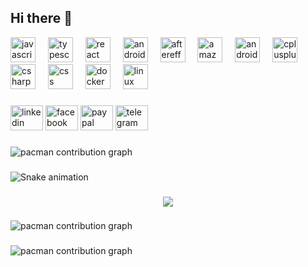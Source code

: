 ## Hi there 👋
<div align="left">
  <img src="https://cdn.jsdelivr.net/gh/devicons/devicon/icons/javascript/javascript-original.svg" height="40" alt="javascript logo"  />
  <img width="12" />
  <img src="https://cdn.jsdelivr.net/gh/devicons/devicon/icons/typescript/typescript-original.svg" height="40" alt="typescript logo"  />
  <img width="12" />
  <img src="https://cdn.jsdelivr.net/gh/devicons/devicon/icons/react/react-original.svg" height="40" alt="react logo"  />
  <img width="12" />
  <img src="https://cdn.jsdelivr.net/gh/devicons/devicon/icons/androidstudio/androidstudio-original.svg" height="40" alt="androidstudio logo"  />
  <img width="12" />
  <img src="https://cdn.jsdelivr.net/gh/devicons/devicon/icons/aftereffects/aftereffects-original.svg" height="40" alt="aftereffects logo"  />
  <img width="12" />
  <img src="https://cdn.jsdelivr.net/gh/devicons/devicon/icons/amazonwebservices/amazonwebservices-line-wordmark.svg" height="40" alt="amazonwebservices logo"  />
  <img width="12" />
  <img src="https://cdn.jsdelivr.net/gh/devicons/devicon/icons/android/android-original.svg" height="40" alt="android logo"  />
  <img width="12" />
  <img src="https://cdn.jsdelivr.net/gh/devicons/devicon/icons/cplusplus/cplusplus-original.svg" height="40" alt="cplusplus logo"  />
  <img width="12" />
  <img src="https://cdn.jsdelivr.net/gh/devicons/devicon/icons/csharp/csharp-original.svg" height="40" alt="csharp logo"  />
  <img width="12" />
  <img src="https://cdn.jsdelivr.net/gh/devicons/devicon/icons/css3/css3-original.svg" height="40" alt="css logo"  />
  <img width="12" />
  <img src="https://cdn.jsdelivr.net/gh/devicons/devicon/icons/docker/docker-original.svg" height="40" alt="docker logo"  />
  <img width="12" />
  <img src="https://cdn.jsdelivr.net/gh/devicons/devicon/icons/linux/linux-original.svg" height="40" alt="linux logo"  />
</div>

###

<div align="left">
  <img src="https://raw.githubusercontent.com/maurodesouza/profile-readme-generator/master/src/assets/icons/social/linkedin/default.svg" width="52" height="40" alt="linkedin logo"  />
  <img src="https://raw.githubusercontent.com/maurodesouza/profile-readme-generator/master/src/assets/icons/social/facebook/default.svg" width="52" height="40" alt="facebook logo"  />
  <img src="https://raw.githubusercontent.com/maurodesouza/profile-readme-generator/master/src/assets/icons/social/paypal/default.svg" width="52" height="40" alt="paypal logo"  />
  <img src="https://raw.githubusercontent.com/maurodesouza/profile-readme-generator/master/src/assets/icons/social/telegram/default.svg" width="52" height="40" alt="telegram logo"  />
</div>

###

<picture>
  <source media="(prefers-color-scheme: dark)" srcset="https://raw.githubusercontent.com/awac8989/awac8989/output/pacman-contribution-graph-dark.svg">
  <source media="(prefers-color-scheme: light)" srcset="https://raw.githubusercontent.com/awac8989/awac8989/output/pacman-contribution-graph.svg">
  <img alt="pacman contribution graph" src="https://raw.githubusercontent.com/awac8989/awac8989/output/pacman-contribution-graph.svg">
</picture>

###

<img src="https://raw.githubusercontent.com/awac8989/awac8989/output/snake.svg" alt="Snake animation" />

###

<div align="center">
  <img src="https://visitor-badge.laobi.icu/badge?page_id=awac8989.awac8989&"  />
</div>

###

<picture>
  <source media="(prefers-color-scheme: dark)" srcset="https://raw.githubusercontent.com/awac8989/awac8989/output/pacman-contribution-graph-dark.svg">
  <source media="(prefers-color-scheme: light)" srcset="https://raw.githubusercontent.com/awac8989/awac8989/output/pacman-contribution-graph.svg">
  <img alt="pacman contribution graph" src="https://raw.githubusercontent.com/awac8989/awac8989/output/pacman-contribution-graph.svg">
</picture>

###

<picture>
  <source media="(prefers-color-scheme: dark)" srcset="https://raw.githubusercontent.com/awac8989/awac8989/output/pacman-contribution-graph-dark.svg">
  <source media="(prefers-color-scheme: light)" srcset="https://raw.githubusercontent.com/awac8989/awac8989/output/pacman-contribution-graph.svg">
  <img alt="pacman contribution graph" src="https://raw.githubusercontent.com/awac8989/awac8989/output/pacman-contribution-graph.svg">
</picture>

###
<!--
**Awac8989/awac8989** is a ✨ _special_ ✨ repository because its `README.md` (this file) appears on your GitHub profile.

Here are some ideas to get you started:

- 🔭 I’m currently working on ...
- 🌱 I’m currently learning ...
- 👯 I’m looking to collaborate on ...
- 🤔 I’m looking for help with ...
- 💬 Ask me about ...
- 📫 How to reach me: ...
- 😄 Pronouns: ...
- ⚡ Fun fact: ...
-->
